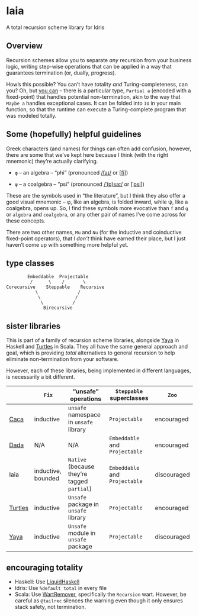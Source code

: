 # Iaia

A total recursion scheme library for Idris

## Overview

Recursion schemes allow you to separate _any_ recursion from your business logic, writing step-wise operations that can be applied in a way that guarantees termination (or, dually, progress).

How’s this possible? You can’t have totality _and_ Turing-completeness, can you? Oh, but [you can](https://pdfs.semanticscholar.org/e291/5b546b9039a8cf8f28e0b814f6502630239f.pdf) – there is a particular type, `Partial a` (encoded with a fixed-point) that handles potential non-termination, akin to the way that `Maybe a` handles exceptional cases. It can be folded into `IO` in your main function, so that the runtime can execute a Turing-complete program that was modeled totally.

## Some (hopefully) helpful guidelines

Greek characters (and names) for things can often add confusion, however, there are some that we’ve kept here because I think (with the right mnemonic) they’re actually clarifying.

<!-- vale Vale.Spelling = NO -->

- `φ` – an algebra – “phi” (pronounced [/faɪ/](http://ipa-reader.xyz/?text=fa%C9%AA) or [[fi]](http://ipa-reader.xyz/?text=fi))
<!-- vale Vale.Spelling = YES -->
- `ψ` – a coalgebra – “psi” (pronounced [/ˈ(p)saɪ/](<http://ipa-reader.xyz/?text=%CB%88(p)sa%C9%AA>) or [[ˈpsi]](http://ipa-reader.xyz/?text=%CB%88psi))

These are the symbols used in “the literature”, but I think they also offer a good visual mnemonic – φ, like an algebra, is folded inward, while ψ, like a coalgebra, opens up. So, I find these symbols more evocative than `f` and `g` or `algebra` and `coalgebra`, or any other pair of names I’ve come across for these concepts.

There are two other names, `Mu` and `Nu` (for the inductive and coinductive fixed-point operators), that I _don’t_ think have earned their place, but I just haven’t come up with something more helpful yet.

## type classes

```
        Embeddable  Projectable
         /      \    /       \
Corecursive    Steppable    Recursive
           \               /
            \             /
             \           /
              Birecursive
```

## sister libraries

This is part of a family of recursion scheme libraries, alongside [Yaya](https://github.com/sellout/yaya) in Haskell and [Turtles](https://github.com/sellout/turtles) in Scala. They all have the same general approach and goal, which is providing _total_ alternatives to general recursion to help eliminate non-termination from your software.

However, each of these libraries, being implemented in different languages, is necessarily a bit different.

|                                               | `Fix`              | “unsafe” operations                         | `Steppable` superclasses       | `Zoo`       |
| --------------------------------------------- | ------------------ | ------------------------------------------- | ------------------------------ | ----------- |
| [Caca](https://github.com/sellout/caca)       | inductive          | `unsafe` namespace in `unsafe` library      | `Projectable`                  | encouraged  |
| [Dada](https://github.com/sellout/dada)       | N/A                | N/A                                         | `Embeddable` and `Projectable` | encouraged  |
| Iaia                                          | inductive, bounded | `Native` (because they’re tagged `partial`) | `Embeddable` and `Projectable` | discouraged |
| [Turtles](https://github.com/sellout/turtles) | inductive          | `Unsafe` package in `unsafe` library        | `Projectable`                  | encouraged  |
| [Yaya](https://github.com/sellout/yaya)       | inductive          | `Unsafe` module in `unsafe` package         | `Projectable`                  | discouraged |

## encouraging totality

- Haskell: Use [LiquidHaskell](https://github.com/ucsd-progsys/liquidhaskell)
- Idris: Use `%default total` in every file
- Scala: Use [WartRemover](http://www.wartremover.org/), specifically the `Recursion` wart. However, be careful as `@tailrec` silences the warning even though it only ensures stack safety, not termination.
